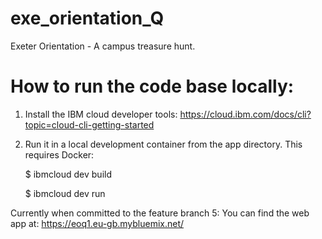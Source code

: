 # exe_orientation_Q
Exeter Orientation - A campus treasure hunt.


# How to run the code base locally:
1. Install the IBM cloud developer tools:
	https://cloud.ibm.com/docs/cli?topic=cloud-cli-getting-started
2. Run it in a local development container from the app directory. This requires Docker:

	$ ibmcloud dev build
	
	$ ibmcloud dev run

Currently when committed to the feature branch 5:
You can find the web app at: https://eoq1.eu-gb.mybluemix.net/

